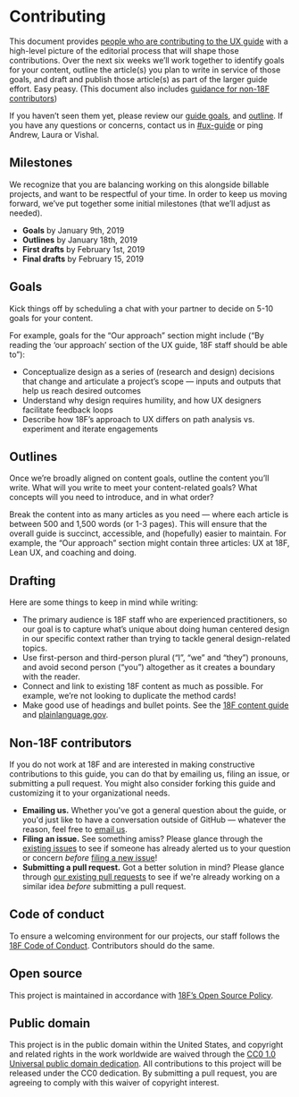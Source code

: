 # Contributing

This document provides [people who are contributing to the UX guide](https://docs.google.com/spreadsheets/d/1WJIDIMJK2Zzk8bA8DOmqd6Fbfp-tHSbk0-Cv9WPfNlo) with a high-level picture of the editorial process that will shape those contributions. Over the next six weeks we’ll work together to identify goals for your content, outline the article(s) you plan to write in service of those goals, and draft and publish those article(s) as part of the larger guide effort. Easy peasy. (This document also includes [guidance for non-18F contributors](#non-18F-contributors))

If you haven’t seen them yet, please review our [guide goals](https://github.com/18F/ux-guide/edit/master/README.md#goals), and [outline](https://github.com/18F/ux-guide/edit/master/README.md#table-of-contents). If you have any questions or concerns, contact us in [#ux-guide](https://gsa-tts.slack.com/archives/CDDLUQ694/) or ping Andrew, Laura or Vishal. 


## Milestones

We recognize that you are balancing working on this alongside billable projects, and want to be respectful of your time. In order to keep us moving forward, we’ve put together some initial milestones (that we’ll adjust as needed). 

- **Goals** by January 9th, 2019
- **Outlines** by January 18th, 2019
- **First drafts** by February 1st, 2019
- **Final drafts** by February 15, 2019


## Goals

Kick things off by scheduling a chat with your partner to decide on 5-10 goals for your content. 

For example, goals for the “Our approach” section might include (“By reading the ‘our approach’ section of the UX guide, 18F staff should be able to”):

- Conceptualize design as a series of (research and design) decisions that change and articulate a project’s scope — inputs and outputs that help us reach desired outcomes
- Understand why design requires humility, and how UX designers facilitate feedback loops
- Describe how 18F’s approach to UX differs on path analysis vs. experiment and iterate engagements


## Outlines

Once we’re broadly aligned on content goals, outline the content you’ll write. What will you write to meet your content-related goals? What concepts will you need to introduce, and in what order? 

Break the content into as many articles as you need — where each article is between 500 and 1,500 words (or 1-3 pages). This will ensure that the overall guide is succinct, accessible, and (hopefully) easier to maintain. For example, the “Our approach” section might contain three articles: UX at 18F, Lean UX, and coaching and doing. 


## Drafting

Here are some things to keep in mind while writing: 

- The primary audience is 18F staff who are experienced practitioners, so our goal is to capture what’s unique about doing human centered design in our specific context rather than trying to tackle general design-related topics.
- Use first-person and third-person plural (“I”, “we” and “they”) pronouns, and avoid second person (“you”) altogether as it creates a boundary with the reader.
- Connect and link to existing 18F content as much as possible. For example, we’re not looking to duplicate the method cards!
- Make good use of headings and bullet points. See the [18F content guide](https://content-guide.18f.gov) and [plainlanguage.gov](https://plainlanguage.gov). 


## Non-18F contributors

If you do not work at 18F and are interested in making constructive contributions to this guide, you can do that by emailing us, filing an issue, or submitting a pull request. You might also consider forking this guide and customizing it to your organizational needs.

- **Emailing us.** Whether you've got a general question about the guide, or you'd just like to have a conversation outside of GitHub — whatever the reason, feel free to [email us](mailto:18f-research@gsa.gov).
- **Filing an issue.** See something amiss? Please glance through the [existing issues](https://github.com/18f/ux-guide/issues) to see if someone has already alerted us to your question or concern *before* [filing a new issue](https://github.com/18F/ux-guide/issues/new)!
- **Submitting a pull request.** Got a better solution in mind? Please glance through [our existing pull requests](https://github.com/18f/ux-guide/pulls) to see if we're already working on a similar idea *before* submitting a pull request.

## Code of conduct
To ensure a welcoming environment for our projects, our staff follows the [18F Code of Conduct](https://github.com/18F/code-of-conduct/blob/master/code-of-conduct.md). Contributors should do the same.

## Open source
This project is maintained in accordance with [18F’s Open Source Policy]( https://github.com/18f/open-source-policy).

## Public domain
This project is in the public domain within the United States, and copyright and related rights in the work worldwide are waived through the [CC0 1.0 Universal public domain dedication](https://creativecommons.org/publicdomain/zero/1.0/).
All contributions to this project will be released under the CC0 dedication. By submitting a pull request, you are agreeing to comply with this waiver of copyright interest.
